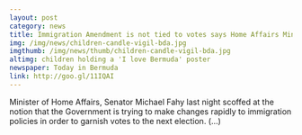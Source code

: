 ```yaml
---
layout: post
category: news
title: Immigration Amendment is not tied to votes says Home Affairs Minister
img: /img/news/children-candle-vigil-bda.jpg
imgthumb: /img/news/thumb/children-candle-vigil-bda.jpg
altimg: children holding a 'I love Bermuda' poster
newspaper: Today in Bermuda
link: http://goo.gl/11IQAI
---
```

Minister of Home Affairs, Senator Michael Fahy last night scoffed at the notion that the Government is trying to make changes rapidly to immigration policies in order to garnish votes to the next election.
(...)